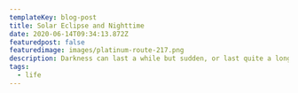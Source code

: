 ```yaml
---
templateKey: blog-post
title: Solar Eclipse and Nighttime
date: 2020-06-14T09:34:13.872Z
featuredpost: false
featuredimage: images/platinum-route-217.png
description: Darkness can last a while but sudden, or last quite a long time while expected.
tags:
  - life
---
```

